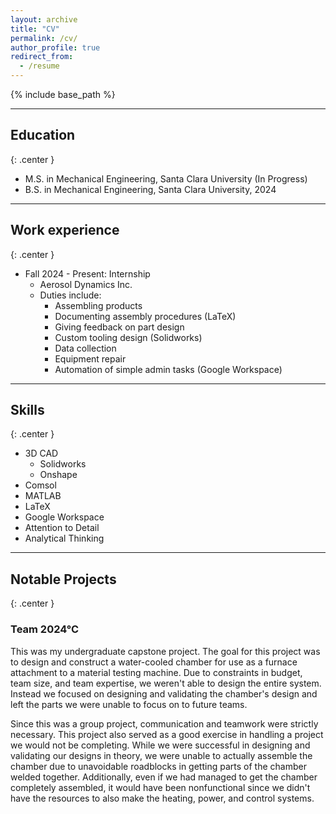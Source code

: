 ```yaml
---
layout: archive
title: "CV"
permalink: /cv/
author_profile: true
redirect_from:
  - /resume
---
```


{% include base_path %}

---

## Education
{: .center }

- M.S. in Mechanical Engineering, Santa Clara University (In Progress)
- B.S. in Mechanical Engineering, Santa Clara University, 2024

---

## Work experience
{: .center }

- Fall 2024 - Present: Internship
  - Aerosol Dynamics Inc.
  - Duties include: 
    - Assembling products
    - Documenting assembly procedures (LaTeX)
    - Giving feedback on part design
    - Custom tooling design (Solidworks)
    - Data collection
    - Equipment repair
    - Automation of simple admin tasks (Google Workspace)

---

## Skills
{: .center }

- 3D CAD
  - Solidworks
  - Onshape
- Comsol
- MATLAB
- LaTeX
- Google Workspace
- Attention to Detail
- Analytical Thinking

---

## Notable Projects
{: .center }

### Team 2024°C

This was my undergraduate capstone project. The goal for this project was to design and construct a water-cooled chamber for use as a furnace attachment to a material testing machine. Due to constraints in budget, team size, and team expertise, we weren't able to design the entire system. Instead we focused on designing and validating the chamber's design and left the parts we were unable to focus on to future teams.

Since this was a group project, communication and teamwork were strictly necessary. This project also served as a good exercise in handling a project we would not be completing. While we were successful in designing and validating our designs in theory, we were unable to actually assemble the chamber due to unavoidable roadblocks in getting parts of the chamber welded together. Additionally, even if we had managed to get the chamber completely assembled, it would have been nonfunctional since we didn't have the resources to also make the heating, power, and control systems.